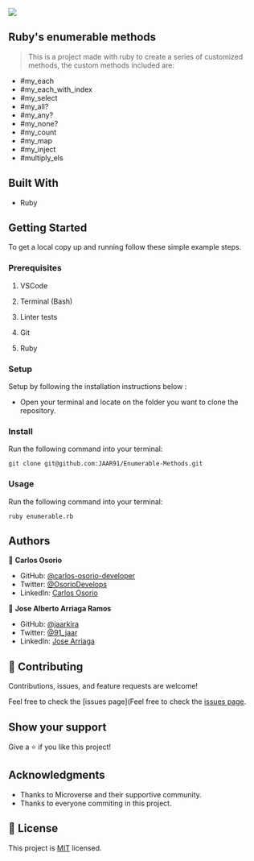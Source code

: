 ![](https://img.shields.io/badge/Microverse-blueviolet)

## Ruby's enumerable methods

> This is a project made with ruby to create a series of customized methods, the custom methods included are:
* #my_each
* #my_each_with_index
* #my_select
* #my_all?
* #my_any?
* #my_none?
* #my_count
* #my_map
* #my_inject
* #multiply_els

## Built With

- Ruby

## Getting Started

To get a local copy up and running follow these simple example steps.

### Prerequisites

1. VSCode

2. Terminal (Bash)

3. Linter tests

4. Git

5. Ruby

### Setup

Setup by  following the installation instructions below :
* Open your terminal and locate on the folder you want to clone the repository.

### Install

Run the following command into your terminal:

```console
git clone git@github.com:JAAR91/Enumerable-Methods.git
```

### Usage

Run the following command into your terminal:

```console
ruby enumerable.rb
```

## Authors

👤 **Carlos Osorio**

- GitHub: [@carlos-osorio-developer](https://github.com/carlos-osorio-developer)
- Twitter: [@OsorioDevelops](hhttps://twitter.com/@OsorioDevelops)
- LinkedIn: [Carlos Osorio](https://www.linkedin.com/in/carlos-osorio-developer/)

👤 **Jose Alberto Arriaga Ramos**

- GitHub: [@jaarkira](https://github.com/jaarkira )
- Twitter: [@91_jaar](https://twitter.com/91_jaar )
- LinkedIn: [Jose Arriaga](https://www.linkedin.com/in/jose-arriaga-63a851204/)

## 🤝 Contributing

Contributions, issues, and feature requests are welcome!

Feel free to check the [issues page](Feel free to check the [issues page](../../issues/).

## Show your support

Give a ⭐️ if you like this project!

## Acknowledgments

- Thanks to Microverse and their supportive community.
- Thanks to everyone commiting in this project.

## 📝 License

This project is [MIT](./MIT.md) licensed.
